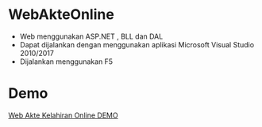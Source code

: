 # WebAkteOnline
 * Web menggunakan ASP.NET , BLL dan DAL
 * Dapat dijalankan dengan menggunakan aplikasi Microsoft Visual Studio 2010/2017 
 * Dijalankan menggunakan F5
 
# Demo
[Web Akte Kelahiran Online DEMO](https://youtu.be/H5OOKr6vflQ)
